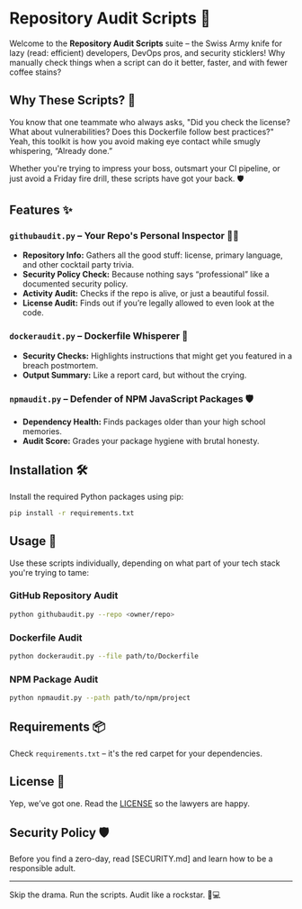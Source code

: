 
# Repository Audit Scripts 🚀

Welcome to the **Repository Audit Scripts** suite – the Swiss Army knife for lazy (read: efficient) developers, DevOps pros, and security sticklers! Why manually check things when a script can do it better, faster, and with fewer coffee stains?

## Why These Scripts? 🤔

You know that one teammate who always asks, "Did you check the license? What about vulnerabilities? Does this Dockerfile follow best practices?" Yeah, this toolkit is how you avoid making eye contact while smugly whispering, “Already done.”

Whether you're trying to impress your boss, outsmart your CI pipeline, or just avoid a Friday fire drill, these scripts have got your back. 🛡️

## Features ✨

### `githubaudit.py` – Your Repo's Personal Inspector 🕵️‍♂️
- **Repository Info:** Gathers all the good stuff: license, primary language, and other cocktail party trivia.
- **Security Policy Check:** Because nothing says “professional” like a documented security policy.
- **Activity Audit:** Checks if the repo is alive, or just a beautiful fossil.
- **License Audit:** Finds out if you’re legally allowed to even look at the code.

### `dockeraudit.py` – Dockerfile Whisperer 🐳
- **Security Checks:** Highlights instructions that might get you featured in a breach postmortem.
- **Output Summary:** Like a report card, but without the crying.

### `npmaudit.py` – Defender of NPM JavaScript Packages 🛡️
- **Dependency Health:** Finds packages older than your high school memories.
- **Audit Score:** Grades your package hygiene with brutal honesty.

## Installation 🛠

Install the required Python packages using pip:

```bash
pip install -r requirements.txt
```

## Usage 🚦

Use these scripts individually, depending on what part of your tech stack you're trying to tame:

### GitHub Repository Audit
```bash
python githubaudit.py --repo <owner/repo>
```

### Dockerfile Audit
```bash
python dockeraudit.py --file path/to/Dockerfile
```

### NPM Package Audit
```bash
python npmaudit.py --path path/to/npm/project
```

## Requirements 📦

Check `requirements.txt` – it's the red carpet for your dependencies.

## License 📄

Yep, we’ve got one. Read the [LICENSE](LICENSE) so the lawyers are happy.

## Security Policy 🛡

Before you find a zero-day, read [SECURITY.md] and learn how to be a responsible adult.

---

Skip the drama. Run the scripts. Audit like a rockstar. 🎸💻
